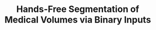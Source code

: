 ---
title: "Hands-Free Segmentation of Medical Volumes via Binary Inputs"
collection: publications
permalink: /publication/2016-dubost2016hands
year: 2016
venue: 'Deep Learning and Data Labeling for Medical Applications'
authors: 'Dubost, Florian and Peter, Loic and Rupprecht, Christian and Becker, Benjamin Gutierrez and Navab, Nassir'
paperurl: 'https://link.springer.com/chapter/10.1007/978-3-319-46976-8_27'
bibtex: "@incollection{dubost2016hands,\n    author = \"Dubost, Florian and Peter, Loic and Rupprecht, Christian and Becker, Benjamin Gutierrez and Navab, Nassir\",\n    title = \"Hands-Free Segmentation of Medical Volumes via Binary Inputs\",\n    booktitle = \"Deep Learning and Data Labeling for Medical Applications\",\n    pages = \"259--268\",\n    year = \"2016\",\n    publisher = \"Springer\"\n}\n"
---